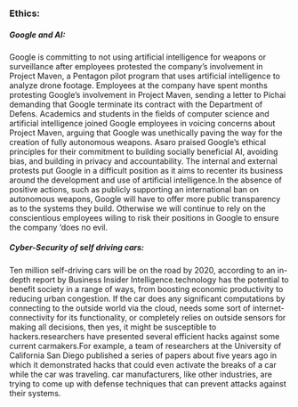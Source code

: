 ### Ethics: 

##### Google and AI: 

Google is committing to not using artificial intelligence for weapons or surveillance after employees protested the company’s involvement in Project Maven, a Pentagon pilot program that uses artificial intelligence to analyze drone footage.
Employees at the company have spent months protesting Google’s involvement in Project Maven, sending a letter to Pichai demanding that Google terminate its contract with the Department of Defens. Academics and students in the fields of computer science and artificial intelligence joined Google employees in voicing concerns about Project Maven, arguing that Google was unethically paving the way for the creation of fully autonomous weapons. Asaro praised Google’s ethical principles for their commitment to building socially beneficial AI, avoiding bias, and building in privacy and accountability.
The internal and external protests put Google in a difficult position as it aims to recenter its business around the development and use of artificial intelligence.In the absence of positive actions, such as publicly supporting an international ban on autonomous weapons, Google will have to offer more public transparency as to the systems they build. Otherwise we will continue to rely on the conscientious employees wiling to risk their positions in Google to ensure the company ‘does no evil.

##### Cyber-Security of self driving cars:

Ten million self-driving cars will be on the road by 2020, according to an in-depth report by Business Insider Intelligence.technology has the potential to benefit society in a range of ways, from boosting economic productivity to reducing urban congestion.
If the car does any significant computations by connecting to the outside world via the cloud, needs some sort of internet-connectivity for its functionality, or completely relies on outside sensors for making all decisions, then yes, it might be susceptible to hackers.researchers have presented several efficient hacks against some current carmakers.For example, a team of researchers at the University of California San Diego published a series of papers about five years ago in which it demonstrated hacks that could even activate the breaks of a car while the car was traveling. car manufacturers, like other industries, are trying to come up with defense techniques that can prevent attacks against their systems.

